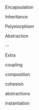 

Encapsulation

Inheritance

Polymorphism

Abstraction


--

Extra 


coupling

composition

cohesion

abstractions

instantiation


